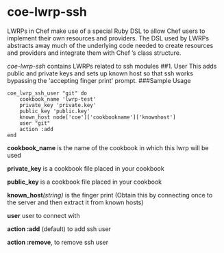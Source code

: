 # coe-lwrp-ssh
LWRPs in Chef make use of a special Ruby DSL to allow Chef users to implement their
own resources and providers. The DSL used by LWRPs abstracts away much of the
underlying code needed to create resources and providers and integrate them with
Chef ’s class structure.

*coe-lwrp-ssh* contains LWRPs related to ssh modules
##1. User
This adds public and private keys and sets up known host so that ssh works bypassing the 'accepting finger print' prompt.
###Sample Usage
```
coe_lwrp_ssh_user "git" do
	cookbook_name 'lwrp-test' 
	private_key 'private.key'
	public_key 'public.key'
	known_host node['coe']['cookbookname']['knownhost']
	user "git"	
	action :add
end
```

**cookbook_name** is the name of the cookbook in which this lwrp will be used

**private_key** is a cookbook file placed in your cookbook

**public_key** is a cookbook file placed in your cookbook

**known_host**_(string)_ is the finger print (Obtain this by connecting once to the server and then extract it from known hosts)

**user** user to connect with

**action :add** (default) to add ssh user 

**action :remove**, to remove ssh user

